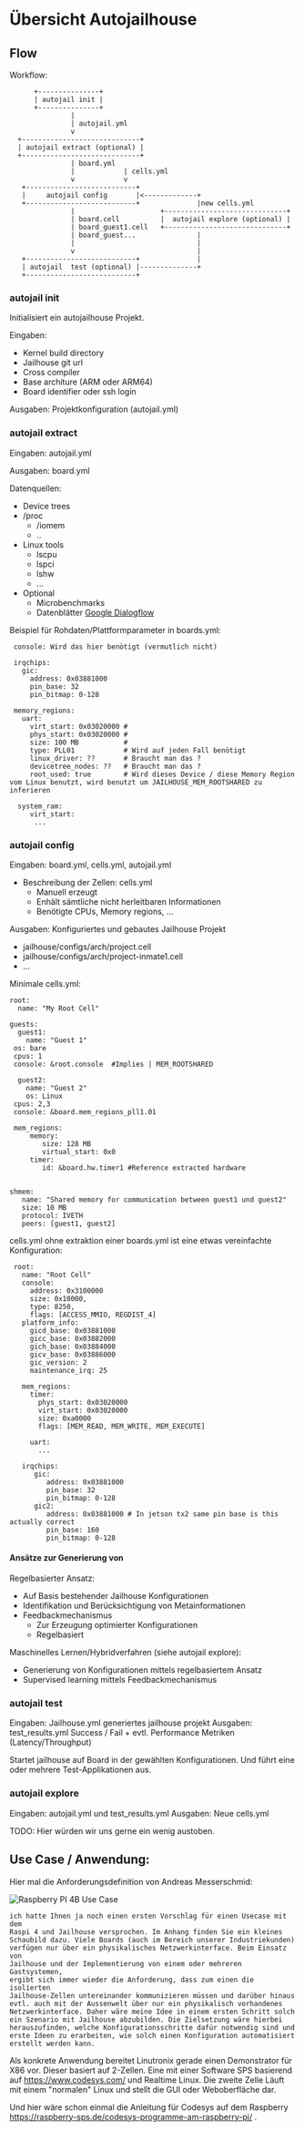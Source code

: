 # Übersicht Autojailhouse 

## Flow 

Workflow:
   
```
      +---------------+
      | autojail init |
      +---------------+
               |
               | autojail.yml
               v
  +-----------------------------+
  | autojail extract (optional) |
  +-----------------------------+
               | board.yml
               |            | cells.yml
               v            v
   +---------------------------+
   |     autojail config       |<-------------+
   +---------------------------+              |new cells.yml
               |                     +------------------------------+
               | board.cell          |  autojail explore (optional) |
               | board_guest1.cell   +------------------------------+
               | board_guest...               |
               |                              |
               v                              |
   +---------------------------+              |
   | autojail  test (optional) |--------------+
   +---------------------------+
```


### autojail init

Initialisiert ein autojailhouse Projekt.

Eingaben:

- Kernel build directory
- Jailhouse git url
- Cross compiler
- Base architure (ARM oder ARM64)
- Board identifier oder ssh login      

Ausgaben: Projektkonfiguration  (autojail.yml)

### autojail extract
   
Eingaben: autojail.yml

Ausgaben: board.yml

Datenquellen:

- Device trees
- /proc
    * /iomem
    * ..
- Linux tools
    * lscpu
    * lspci
    * lshw
    * ...
- Optional
    * Microbenchmarks
    * Datenblätter [Google Dialogflow](https://ieeexplore.ieee.org/document/8876925)


Beispiel für Rohdaten/Plattformparameter in boards.yml:

     console: Wird das hier benötigt (vermutlich nicht)

     irqchips:
	   gic: 
	     address: 0x03881000
         pin_base: 32
         pin_bitmap: 0-128

     memory_regions:
	   uart:
	     virt_start: 0x03020000 #
		 phys_start: 0x03020000 # 
		 size: 100 MB           # 
		 type: PLL01            # Wird auf jeden Fall benötigt
		 linux_driver: ??       # Braucht man das ?
		 devicetree_nodes: ??   # Braucht man das ?
		 root_used: true        # Wird dieses Device / diese Memory Region vom Linux benutzt, wird benutzt um JAILHOUSE_MEM_ROOTSHARED zu inferieren 
		
	  system_ram:
	     virt_start: 
          ...
		  

### autojail config

Eingaben: board.yml, cells.yml, autojail.yml

- Beschreibung der Zellen: cells.yml
    * Manuell erzeugt
    * Enhält sämtliche nicht herleitbaren Informationen
    * Benötigte CPUs, Memory regions, ...

Ausgaben: Konfiguriertes und gebautes Jailhouse Projekt
  - jailhouse/configs/arch/project.cell
  - jailhouse/configs/arch/project-inmate1.cell
  - ...

Minimale cells.yml:

	root:
	  name: "My Root Cell"
	  
	guests:
	  guest1: 
		name: "Guest 1"
	 os: bare
	 cpus: 1
	 console: &root.console	 #Implies | MEM_ROOTSHARED
	
	  guest2:
		name: "Guest 2"
		os: Linux
	 cpus: 2,3
	 console: &board.mem_regions_pll1.01
	 
	 mem_regions:
	     memory: 
		    size: 128 MB
		    virtual_start: 0x0
	     timer: 
		    id: &board.hw.timer1 #Reference extracted hardware
		 
		 
	shmem:
	   name: "Shared memory for communication between guest1 und guest2"
	   size: 10 MB
	   protocol: IVETH
	   peers: [guest1, guest2]
	   
cells.yml ohne extraktion einer boards.yml ist eine etwas vereinfachte Konfiguration:

     root:
	   name: "Root Cell"
       console: 
	     address: 0x3100000
		 size: 0x10000,
         type: 8250,
         flags: [ACCESS_MMIO, REGDIST_4]
	   platform_info:
	     gicd_base: 0x03881000
         gicc_base: 0x03882000
         gich_base: 0x03884000
         gicv_base: 0x03886000
         gic_version: 2
         maintenance_irq: 25
		 
	   mem_regions:
	     timer: 
		   phys_start: 0x03020000
           virt_start: 0x03020000
           size: 0xa0000
           flags: [MEM_READ, MEM_WRITE, MEM_EXECUTE]
	   	 
	     uart: 
		   ...
		   
	   irqchips:
	      gic: 
		     address: 0x03881000
             pin_base: 32
             pin_bitmap: 0-128
          gic2: 
             address: 0x03881000 # In jetson tx2 same pin base is this actually correct
			 pin_base: 160
			 pin_bitmap: 0-128
    


#### Ansätze zur Generierung von 

Regelbasierter Ansatz:

- Auf Basis bestehender Jailhouse Konfigurationen
- Identifikation und Berücksichtigung von Metainformationen
- Feedbackmechanismus
    * Zur Erzeugung optimierter Konfigurationen
    * Regelbasiert

Maschinelles Lernen/Hybridverfahren (siehe autojail explore):

- Generierung von Konfigurationen mittels regelbasiertem Ansatz
- Supervised learning mittels Feedbackmechanismus


### autojail test

Eingaben: Jailhouse.yml generiertes jailhouse projekt
Ausgaben: test_results.yml Success / Fail + evtl. Performance Metriken (Latency/Throughput)
          

Startet jailhouse auf Board in der gewählten Konfigurationen. 
Und führt eine oder mehrere Test-Applikationen aus. 

### autojail explore

Eingaben: autojail.yml und test_results.yml
Ausgaben: Neue cells.yml 

TODO: Hier würden wir uns gerne ein wenig austoben. 

## Use Case / Anwendung:

Hier mal die Anforderungsdefinition von Andreas Messerschmid:
 
![Raspberry PI 4B Use Case](img/usecase_raspi4_vswitch.png)

    ich hatte Ihnen ja noch einen ersten Vorschlag für einen Usecase mit dem
    Raspi 4 und Jailhouse versprochen. Im Anhang finden Sie ein kleines
    Schaubild dazu. Viele Boards (auch im Bereich unserer Industriekunden)
    verfügen nur über ein physikalisches Netzwerkinterface. Beim Einsatz von
    Jailhouse und der Implementierung von einem oder mehreren Gastsystemen,
    ergibt sich immer wieder die Anforderung, dass zum einen die isolierten
    Jailhouse-Zellen untereinander kommunizieren müssen und darüber hinaus
    evtl. auch mit der Aussenwelt über nur ein physikalisch vorhandenes
    Netzwerkinterface. Daher wäre meine Idee in einem ersten Schritt solch
    ein Szenario mit Jailhouse abzubilden. Die Zielsetzung wäre hierbei
    herauszufinden, welche Konfigurationsschritte dafür notwendig sind und
    erste Ideen zu erarbeiten, wie solch einen Konfiguration automatisiert
    erstellt werden kann.

Als konkrete Anwendung bereitet Linutronix gerade einen Demonstrator für X86 vor. 
Dieser basiert auf 2-Zellen. 
Eine mit einer Software SPS basierend auf  https://www.codesys.com/ und Realtime Linux.
Die zweite Zelle Läuft mit einem "normalen" Linux und stellt die GUI oder Weboberfläche dar.

Und hier wäre schon einmal die Anleitung für Codesys auf dem Raspberry https://raspberry-sps.de/codesys-programme-am-raspberry-pi/ .
